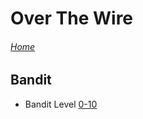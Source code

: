 # Over The Wire

###### [Home](https://eduardo-granados.github.io/)

## Bandit
- Bandit Level [0-10](./bandit/bandit0-10.md) 
